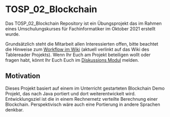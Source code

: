 # TOSP_02_Blockchain


Das TOSP_02_Blockchain Repository ist ein Übungsprojekt das im Rahmen eines Umschulungskurses für Fachinformatiker im Oktober 2021 erstellt wurde.

Grundsätzlich steht die Mitarbeit allen Interessierten offen, bitte beachtet die Hinweise zum [Workflow im Wiki](https://github.com/ComcaveTeamwork/CTP_01_TableReader/wiki/Workflow) (aktuell verlinkt auf das Wiki des Tablereader Projekts).
Wenn Ihr Euch am Projekt beteiligen wollt oder fragen habt, könnt Ihr Euch Euch im [Diskussions Modul](https://github.com/TeamOfStudents/TOSP_02_Blockchain/discussions/1) melden.

## Motivation

Dieses Projekt basiert auf einem im Unterricht gestarteten Blockchain Demo Projekt, das nach Java portiert und dort weiterentwickelt wird. Entwicklungsziel ist die in einem Rechnernetz verteilte Berechnung einer Blockchain. Perspektivisch wäre auch eine Portierung in andere Sprachen denkbar.
